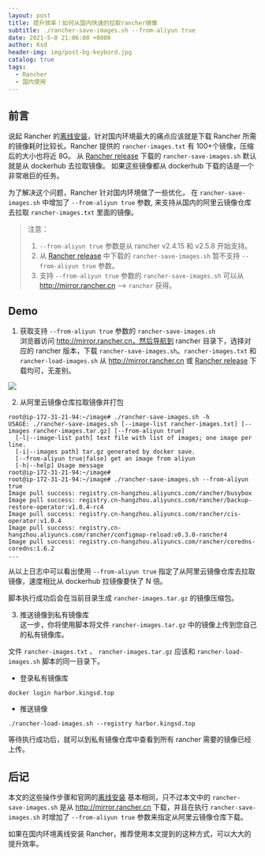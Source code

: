 ```yaml
---
layout: post
title: 提升效率！如何从国内快速的拉取rancher镜像
subtitle: ./rancher-save-images.sh --from-aliyun true
date: 2021-5-8 21:06:00 +0800
author: Ksd
header-img: img/post-bg-keybord.jpg
catalog: true
tags:
  - Rancher
  - 国内使用
---
```


## 前言

说起 Rancher 的[离线安装](http://docs.rancher.cn/docs/rancher2.5/installation/other-installation-methods/air-gap/_index)，针对国内环境最大的痛点应该就是下载 Rancher 所需的镜像耗时比较长。Rancher 提供的 `rancher-images.txt` 有 100+个镜像，压缩后的大小也将近 8G。 从 [Rancher release](https://github.com/rancher/rancher/releases) 下载的 `rancher-save-images.sh` 默认就是从 dockerhub 去拉取镜像。 如果这些镜像都从 dockerhub 下载的话是一个非常艰巨的任务。

为了解决这个问题，Rancher 针对国内环境做了一些优化， 在 `rancher-save-images.sh` 中增加了 `--from-aliyun true` 参数, 来支持从国内的阿里云镜像仓库去拉取 `rancher-images.txt` 里面的镜像。

> 注意：
>
> 1. `--from-aliyun true` 参数是从 rancher v2.4.15 和 v2.5.8 开始支持。
> 2. 从 [Rancher release](https://github.com/rancher/rancher/releases) 中下载的 `rancher-save-images.sh` 暂不支持 `--from-aliyun true` 参数。
> 3. 支持 `--from-aliyun true` 参数的 `rancher-save-images.sh` 可以从 http://mirror.rancher.cn --> `rancher` 获得。

## Demo

1. 获取支持 `--from-aliyun true` 参数的 `rancher-save-images.sh`   
浏览器访问 http://mirror.rancher.cn，然后导航到 rancher 目录下，选择对应的 rancher 版本，下载 `rancher-save-images.sh`。`rancher-images.txt` 和 `rancher-load-images.sh` 从 http://mirror.rancher.cn 或 [Rancher release](https://github.com/rancher/rancher/releases) 下载均可，无差别。

![](https://tva1.sinaimg.cn/large/008i3skNly1gqavazb44fj31ch0u04ar.jpg)

2. 从阿里云镜像仓库拉取镜像并打包   
```
root@ip-172-31-21-94:~/image# ./rancher-save-images.sh -h
USAGE: ./rancher-save-images.sh [--image-list rancher-images.txt] [--images rancher-images.tar.gz] [--from-aliyun true]
  [-l|--image-list path] text file with list of images; one image per line.
  [-i|--images path] tar.gz generated by docker save.
  [--from-aliyun true|false] get an image from aliyun
  [-h|--help] Usage message
root@ip-172-31-21-94:~/image#
root@ip-172-31-21-94:~/image# ./rancher-save-images.sh --from-aliyun true
Image pull success: registry.cn-hangzhou.aliyuncs.com/rancher/busybox
Image pull success: registry.cn-hangzhou.aliyuncs.com/rancher/backup-restore-operator:v1.0.4-rc4
Image pull success: registry.cn-hangzhou.aliyuncs.com/rancher/cis-operator:v1.0.4
Image pull success: registry.cn-hangzhou.aliyuncs.com/rancher/configmap-reload:v0.3.0-rancher4
Image pull success: registry.cn-hangzhou.aliyuncs.com/rancher/coredns-coredns:1.6.2
...
```

从以上日志中可以看出使用 `--from-aliyun true` 指定了从阿里云镜像仓库去拉取镜像，速度相比从 dockerhub 拉镜像要快了 N 倍。

脚本执行成功后会在当前目录生成 `rancher-images.tar.gz` 的镜像压缩包。

3. 推送镜像到私有镜像库   
这一步，你将使用脚本将文件 `rancher-images.tar.gz` 中的镜像上传到您自己的私有镜像库。

文件 `rancher-images.txt` 、 `rancher-images.tar.gz` 应该和 `rancher-load-images.sh` 脚本的同一目录下。

- 登录私有镜像库
```
docker login harbor.kingsd.top
```

- 推送镜像
```
./rancher-load-images.sh --registry harbor.kingsd.top
```

等待执行成功后，就可以到私有镜像仓库中查看到所有 rancher 需要的镜像已经上传。

## 后记

本文的这些操作步骤和官网的[离线安装](http://docs.rancher.cn/docs/rancher2.5/installation/other-installation-methods/air-gap/_index) 基本相同，只不过本文中的 `rancher-save-images.sh` 是从 http://mirror.rancher.cn 下载，并且在执行 `rancher-save-images.sh` 时增加了 `--from-aliyun true` 参数来指定从阿里云镜像仓库下载。

如果在国内环境离线安装 Rancher，推荐使用本文提到的这种方式，可以大大的提升效率。
